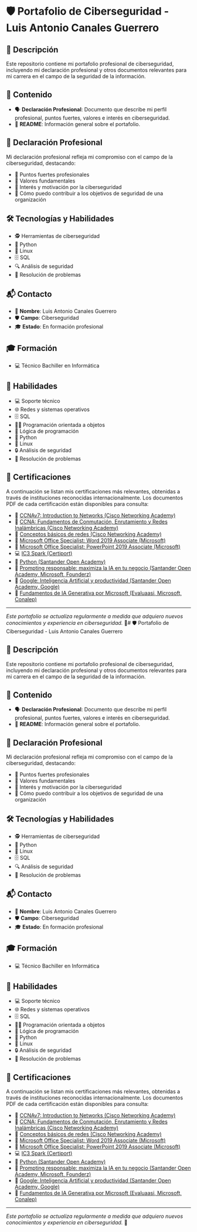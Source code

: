 # 🛡️ Portafolio de Ciberseguridad - Luis Antonio Canales Guerrero

## 📝 Descripción

Este repositorio contiene mi portafolio profesional de ciberseguridad, incluyendo mi declaración profesional y otros documentos relevantes para mi carrera en el campo de la seguridad de la información.

## 📂 Contenido

- 🗣️ **Declaración Profesional**: Documento que describe mi perfil profesional, puntos fuertes, valores e interés en ciberseguridad.
- 📄 **README**: Información general sobre el portafolio.

## 💼 Declaración Profesional

Mi declaración profesional refleja mi compromiso con el campo de la ciberseguridad, destacando:

- 💪 Puntos fuertes profesionales
- 🎯 Valores fundamentales
- 🔎 Interés y motivación por la ciberseguridad
- 🤝 Cómo puedo contribuir a los objetivos de seguridad de una organización

## 🛠️ Tecnologías y Habilidades

- 🕵️ Herramientas de ciberseguridad
- 🐍 Python
- 🐧 Linux
- 🗄️ SQL
- 🔍 Análisis de seguridad
- 🧩 Resolución de problemas

## 📬 Contacto

- 👤 **Nombre**: Luis Antonio Canales Guerrero
- 🛡️ **Campo**: Ciberseguridad
- 🎓 **Estado**: En formación profesional

## 🎓 Formación

- 💻 Técnico Bachiller en Informática

## 🧠 Habilidades

- 💻 Soporte técnico
- 🌐 Redes y sistemas operativos
- 🗄️ SQL
- 👨‍💻 Programación orientada a objetos
- 🧮 Lógica de programación
- 🐍 Python
- 🐧 Linux
- 🔒 Análisis de seguridad
- 🧩 Resolución de problemas

## 📜 Certificaciones

A continuación se listan mis certificaciones más relevantes, obtenidas a través de instituciones reconocidas internacionalmente. Los documentos PDF de cada certificación están disponibles para consulta:

- 🏅 [CCNAv7: Introduction to Networks (Cisco Networking Academy)](https://www.google.com/search?q=Pdf/CCNAv7%2520Introduction%2520to%2520Networks.pdf)
- 🏅 [CCNA: Fundamentos de Conmutación, Enrutamiento y Redes Inalámbricas (Cisco Networking Academy)](https://www.google.com/search?q=Pdf/CCNA%2520Fundamentos%2520de%2520Conmutaci%25C3%25B3n.pdf)
- 🏅 [Conceptos básicos de redes (Cisco Networking Academy)](https://www.google.com/search?q=Pdf/CCNA%2520Conceptos%2520b%25C3%25A1sicos%2520de%2520redes.pdf)
- 📄 [Microsoft Office Specialist: Word 2019 Associate (Microsoft)](https://www.google.com/search?q=Pdf/Certificacion%2520Microsoft%2520Word%2520\(Office%25202019\).pdf)
- 📄 [Microsoft Office Specialist: PowerPoint 2019 Associate (Microsoft)](https://www.google.com/search?q=Pdf/Certificacion%2520Microsoft%2520PowerPoint%2520\(Office%25202019\).pdf)
- 💻 [IC3 Spark (Certiport)](https://www.google.com/search?q=Pdf/Certificacion%2520IC3%2520Spark.pdf)
- 🐍 [Python (Santander Open Academy)](https://www.google.com/search?q=Pdf/Certificaci%25C3%25B3n%2520PYTHON.pdf)
- 🤖 [Prompting responsable: maximiza la IA en tu negocio (Santander Open Academy, Microsoft, Founderz)](https://www.google.com/search?q=Pdf/Prompting%2520responsable%2520maximiza%2520la%2520IA.pdf)
- 🤖 [Google: Inteligencia Artificial y productividad (Santander Open Academy, Google)](https://www.google.com/search?q=Pdf/Google%2520Inteligencia%2520Artificial%2520y%2520productividad.pdf)
- 🤖 [Fundamentos de IA Generativa por Microsoft (Evaluaasi, Microsoft, Conalep)](https://www.google.com/search?q=Pdf/Fundamentos%2520de%2520IA.pdf)

---

*Este portafolio se actualiza regularmente a medida que adquiero nuevos conocimientos y experiencia en ciberseguridad.* 🚀# 🛡️ Portafolio de Ciberseguridad - Luis Antonio Canales Guerrero

## 📝 Descripción

Este repositorio contiene mi portafolio profesional de ciberseguridad, incluyendo mi declaración profesional y otros documentos relevantes para mi carrera en el campo de la seguridad de la información.

## 📂 Contenido

- 🗣️ **Declaración Profesional**: Documento que describe mi perfil profesional, puntos fuertes, valores e interés en ciberseguridad.
- 📄 **README**: Información general sobre el portafolio.

## 💼 Declaración Profesional

Mi declaración profesional refleja mi compromiso con el campo de la ciberseguridad, destacando:

- 💪 Puntos fuertes profesionales
- 🎯 Valores fundamentales
- 🔎 Interés y motivación por la ciberseguridad
- 🤝 Cómo puedo contribuir a los objetivos de seguridad de una organización

## 🛠️ Tecnologías y Habilidades

- 🕵️ Herramientas de ciberseguridad
- 🐍 Python
- 🐧 Linux
- 🗄️ SQL
- 🔍 Análisis de seguridad
- 🧩 Resolución de problemas

## 📬 Contacto

- 👤 **Nombre**: Luis Antonio Canales Guerrero
- 🛡️ **Campo**: Ciberseguridad
- 🎓 **Estado**: En formación profesional

## 🎓 Formación

- 💻 Técnico Bachiller en Informática

## 🧠 Habilidades

- 💻 Soporte técnico
- 🌐 Redes y sistemas operativos
- 🗄️ SQL
- 👨‍💻 Programación orientada a objetos
- 🧮 Lógica de programación
- 🐍 Python
- 🐧 Linux
- 🔒 Análisis de seguridad
- 🧩 Resolución de problemas

## 📜 Certificaciones

A continuación se listan mis certificaciones más relevantes, obtenidas a través de instituciones reconocidas internacionalmente. Los documentos PDF de cada certificación están disponibles para consulta:

- 🏅 [CCNAv7: Introduction to Networks (Cisco Networking Academy)](https://www.google.com/search?q=Pdf/CCNAv7%2520Introduction%2520to%2520Networks.pdf)
- 🏅 [CCNA: Fundamentos de Conmutación, Enrutamiento y Redes Inalámbricas (Cisco Networking Academy)](https://www.google.com/search?q=Pdf/CCNA%2520Fundamentos%2520de%2520Conmutaci%25C3%25B3n.pdf)
- 🏅 [Conceptos básicos de redes (Cisco Networking Academy)](https://www.google.com/search?q=Pdf/CCNA%2520Conceptos%2520b%25C3%25A1sicos%2520de%2520redes.pdf)
- 📄 [Microsoft Office Specialist: Word 2019 Associate (Microsoft)](https://www.google.com/search?q=Pdf/Certificacion%2520Microsoft%2520Word%2520\(Office%25202019\).pdf)
- 📄 [Microsoft Office Specialist: PowerPoint 2019 Associate (Microsoft)](https://www.google.com/search?q=Pdf/Certificacion%2520Microsoft%2520PowerPoint%2520\(Office%25202019\).pdf)
- 💻 [IC3 Spark (Certiport)](https://www.google.com/search?q=Pdf/Certificacion%2520IC3%2520Spark.pdf)
- 🐍 [Python (Santander Open Academy)](https://www.google.com/search?q=Pdf/Certificaci%25C3%25B3n%2520PYTHON.pdf)
- 🤖 [Prompting responsable: maximiza la IA en tu negocio (Santander Open Academy, Microsoft, Founderz)](https://www.google.com/search?q=Pdf/Prompting%2520responsable%2520maximiza%2520la%2520IA.pdf)
- 🤖 [Google: Inteligencia Artificial y productividad (Santander Open Academy, Google)](https://www.google.com/search?q=Pdf/Google%2520Inteligencia%2520Artificial%2520y%2520productividad.pdf)
- 🤖 [Fundamentos de IA Generativa por Microsoft (Evaluaasi, Microsoft, Conalep)](https://www.google.com/search?q=Pdf/Fundamentos%2520de%2520IA.pdf)

---

*Este portafolio se actualiza regularmente a medida que adquiero nuevos conocimientos y experiencia en ciberseguridad.* 🚀
